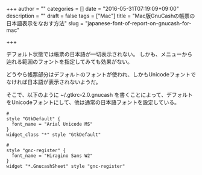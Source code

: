 +++
author = ""
categories = []
date = "2016-05-31T07:19:09+09:00"
description = ""
draft = false
tags = ["Mac"]
title = "Mac版GnuCashの帳票の日本語表示をなおす方法"
slug = "japanese-font-of-report-on-gnucash-for-mac"

+++

デフォルト状態では帳票の日本語が一切表示されない。
しかも、メニューから辿れる範囲のフォントを指定してみても効果がない。

どうやら帳票部分はデフォルトのフォントが使われ、しかもUnicodeフォントでなければ日本語が表示されないようだ。

そこで、以下のように ~/.gtkrc-2.0.gnucash を書くことによって、デフォルトをUnicodeフォントにして、他は通常の日本語フォントを設定している。

    #
    style "GtkDefault" {
      font_name = "Arial Unicode MS"
    }
    widget_class "*" style "GtkDefault"

    #
    style "gnc-register" {
      font_name = "Hiragino Sans W2"
    }
    widget "*.GnucashSheet" style "gnc-register"
